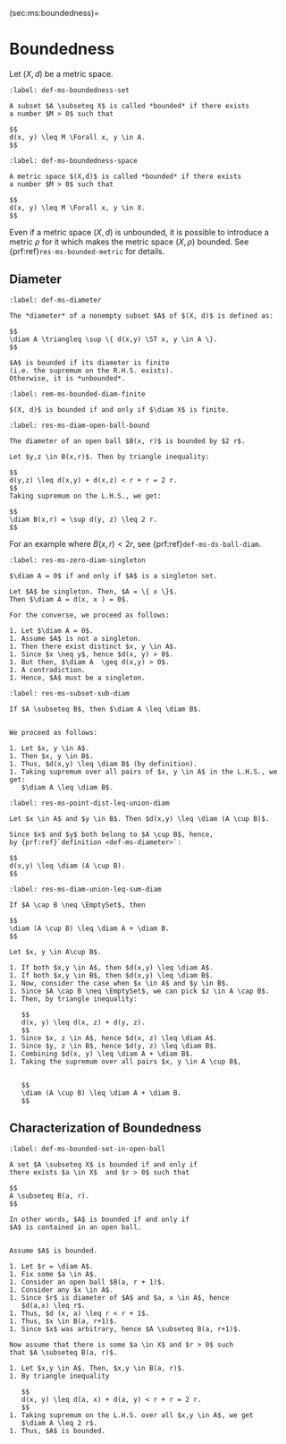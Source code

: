 (sec:ms:boundedness)=
# Boundedness

Let $(X, d)$ be a metric space.


```{prf:definition} Boundedness of a set
:label: def-ms-boundedness-set

A subset $A \subseteq X$ is called *bounded* if there exists
a number $M > 0$ such that 

$$
d(x, y) \leq M \Forall x, y \in A.
$$
```


```{prf:definition} Boundedness of the metric space
:label: def-ms-boundedness-space

A metric space $(X,d)$ is called *bounded* if there exists
a number $M > 0$ such that 

$$
d(x, y) \leq M \Forall x, y \in X.
$$
```
Even if a metric space $(X,d)$ is unbounded, 
it is possible to introduce a metric $\rho$ for it
which makes the metric space $(X, \rho)$ bounded.
See {prf:ref}`res-ms-bounded-metric` for details.

## Diameter

```{prf:definition} Diameter
:label: def-ms-diameter

The *diameter* of a nonempty subset $A$ of $(X, d)$ is defined as:

$$
\diam A \triangleq \sup \{ d(x,y) \ST x, y \in A \}.
$$

$A$ is bounded if its diameter is finite
(i.e. the supremum on the R.H.S. exists). 
Otherwise, it is *unbounded*.
```

```{prf:remark}
:label: rem-ms-bounded-diam-finite

$(X, d)$ is bounded if and only if $\diam X$ is finite. 
```


```{prf:proposition}
:label: res-ms-diam-open-ball-bound

The diameter of an open ball $B(x, r)$ is bounded by $2 r$.
```

```{prf:proof}
Let $y,z \in B(x,r)$. Then by triangle inequality:

$$
d(y,z) \leq d(x,y) + d(x,z) < r + r = 2 r.
$$
Taking supremum on the L.H.S., we get:

$$
\diam B(x,r) = \sup d(y, z) \leq 2 r.
$$
```

For an example where $B(x,r ) < 2 r$, see
{prf:ref}`def-ms-ds-ball-diam`.


```{prf:proposition}
:label: res-ms-zero-diam-singleton

$\diam A = 0$ if and only if $A$ is a singleton set.
```

```{prf:proof}
Let $A$ be singleton. Then, $A = \{ x \}$. 
Then $\diam A = d(x, x ) = 0$. 

For the converse, we proceed as follows:

1. Let $\diam A = 0$. 
1. Assume $A$ is not a singleton.
1. Then there exist distinct $x, y \in A$. 
1. Since $x \neq y$, hence $d(x, y) > 0$. 
1. But then, $\diam A  \geq d(x,y) > 0$. 
1. A contradiction.
1. Hence, $A$ must be a singleton.
```

```{prf:proposition}
:label: res-ms-subset-sub-diam

If $A \subseteq B$, then $\diam A \leq \diam B$.
```

```{prf:proof}

We proceed as follows:

1. Let $x, y \in A$.
1. Then $x, y \in B$.
1. Thus, $d(x,y) \leq \diam B$ (by definition).
1. Taking supremum over all pairs of $x, y \in A$ in the L.H.S., we get:
   $\diam A \leq \diam B$.
```

```{prf:proposition}
:label: res-ms-point-dist-leq-union-diam

Let $x \in A$ and $y \in B$. Then $d(x,y) \leq \diam (A \cup B)$.
```
```{prf:proof}
Since $x$ and $y$ both belong to $A \cup B$, hence, 
by {prf:ref}`definition <def-ms-diameter>`:

$$
d(x,y) \leq \diam (A \cup B).
$$
```

```{prf:proposition}
:label: res-ms-diam-union-leq-sum-diam

If $A \cap B \neq \EmptySet$, then

$$
\diam (A \cup B) \leq \diam A + \diam B.
$$ 
```

```{prf:proof}
Let $x, y \in A\cup B$.

1. If both $x,y \in A$, then $d(x,y) \leq \diam A$.
1. If both $x,y \in B$, then $d(x,y) \leq \diam B$.
1. Now, consider the case when $x \in A$ and $y \in B$.
1. Since $A \cap B \neq \EmptySet$, we can pick $z \in A \cap B$.
1. Then, by triangle inequality:

   $$
   d(x, y) \leq d(x, z) + d(y, z).
   $$
1. Since $x, z \in A$, hence $d(x, z) \leq \diam A$.
1. Since $y, z \in B$, hence $d(y, z) \leq \diam B$.
1. Combining $d(x, y) \leq \diam A + \diam B$.
1. Taking the supremum over all pairs $x, y \in A \cup B$, 
   

   $$
   \diam (A \cup B) \leq \diam A + \diam B.
   $$
```

## Characterization of Boundedness

```{prf:theorem}
:label: def-ms-bounded-set-in-open-ball

A set $A \subseteq X$ is bounded if and only if
there exists $a \in X$  and $r > 0$ such that

$$
A \subseteq B(a, r).
$$

In other words, $A$ is bounded if and only if
$A$ is contained in an open ball.
```

```{prf:proof}

Assume $A$ is bounded.

1. Let $r = \diam A$.
1. Fix some $a \in A$.
1. Consider an open ball $B(a, r + 1)$.
1. Consider any $x \in A$. 
1. Since $r$ is diameter of $A$ and $a, x \in A$, hence
   $d(a,x) \leq r$.
1. Thus, $d (x, a) \leq r < r + 1$.
1. Thus, $x \in B(a, r+1)$.
1. Since $x$ was arbitrary, hence $A \subseteq B(a, r+1)$.

Now assume that there is some $a \in X$ and $r > 0$ such
that $A \subseteq B(a, r)$.

1. Let $x,y \in A$. Then, $x,y \in B(a, r)$.
1. By triangle inequality 
   
   $$
   d(x, y) \leq d(a, x) + d(a, y) < r + r = 2 r.
   $$
1. Taking supremum on the L.H.S. over all $x,y \in A$, we get
   $\diam A \leq 2 r$.
1. Thus, $A$ is bounded.
```